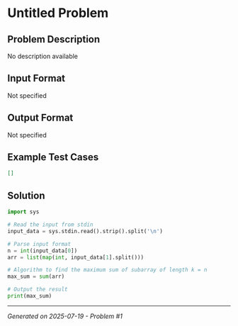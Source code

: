 # Untitled Problem

## Problem Description
No description available

## Input Format
Not specified

## Output Format
Not specified

## Example Test Cases
```json
[]
```

## Solution
```python
import sys

# Read the input from stdin
input_data = sys.stdin.read().strip().split('\n')

# Parse input format
n = int(input_data[0])
arr = list(map(int, input_data[1].split()))

# Algorithm to find the maximum sum of subarray of length k = n
max_sum = sum(arr)

# Output the result
print(max_sum)
```

---
*Generated on 2025-07-19 - Problem #1*